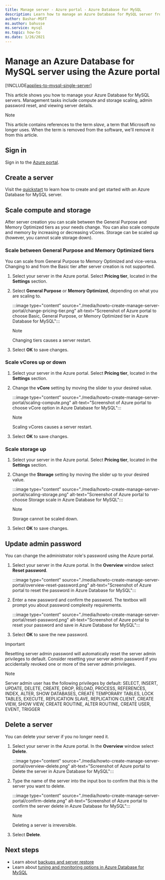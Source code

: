 ```yaml
---
title: Manage server - Azure portal - Azure Database for MySQL
description: Learn how to manage an Azure Database for MySQL server from the Azure portal.
author: Bashar-MSFT
ms.author: bahusse
ms.service: mysql
ms.topic: how-to
ms.date: 1/26/2021
---
```


# Manage an Azure Database for MySQL server using the Azure portal

[!INCLUDE[applies-to-mysql-single-server](includes/applies-to-mysql-single-server.md)]

This article shows you how to manage your Azure Database for MySQL servers. Management tasks include compute and storage scaling, admin password reset, and viewing server details.

> [!NOTE]
> This article contains references to the term *slave*, a term that Microsoft no longer uses. When the term is removed from the software, we'll remove it from this article.
>

## Sign in

Sign in to the [Azure portal](https://portal.azure.com).

## Create a server

Visit the [quickstart](quickstart-create-mysql-server-database-using-azure-portal.md) to learn how to create and get started with an Azure Database for MySQL server.

## Scale compute and storage

After server creation you can scale between the General Purpose and Memory Optimized tiers as your needs change. You can also scale compute and memory by increasing or decreasing vCores. Storage can be scaled up (however, you cannot scale storage down).

### Scale between General Purpose and Memory Optimized tiers

You can scale from General Purpose to Memory Optimized and vice-versa. Changing to and from the Basic tier after server creation is not supported.

1. Select your server in the Azure portal. Select **Pricing tier**, located in the **Settings** section.

2. Select **General Purpose** or **Memory Optimized**, depending on what you are scaling to.

   :::image type="content" source="./media/howto-create-manage-server-portal/change-pricing-tier.png" alt-text="Screenshot of Azure portal to choose Basic, General Purpose, or Memory Optimized tier in Azure Database for MySQL":::

   > [!NOTE]
   > Changing tiers causes a server restart.

3. Select **OK** to save changes.

### Scale vCores up or down

1. Select your server in the Azure portal. Select **Pricing tier**, located in the **Settings** section.

2. Change the **vCore** setting by moving the slider to your desired value.

    :::image type="content" source="./media/howto-create-manage-server-portal/scaling-compute.png" alt-text="Screenshot of Azure portal to choose vCore option in Azure Database for MySQL":::

    > [!NOTE]
    > Scaling vCores causes a server restart.

3. Select **OK** to save changes.

### Scale storage up

1. Select your server in the Azure portal. Select **Pricing tier**, located in the **Settings** section.

2. Change the **Storage** setting by moving the slider up to your desired value.

   :::image type="content" source="./media/howto-create-manage-server-portal/scaling-storage.png" alt-text="Screenshot of Azure portal to choose Storage scale in Azure Database for MySQL":::

   > [!NOTE]
   > Storage cannot be scaled down.

3. Select **OK** to save changes.

## Update admin password

You can change the administrator role's password using the Azure portal.

1. Select your server in the Azure portal. In the **Overview** window select **Reset password**.

   :::image type="content" source="./media/howto-create-manage-server-portal/overview-reset-password.png" alt-text="Screenshot of Azure portal to reset the password in Azure Database for MySQL":::

2. Enter a new password and confirm the password. The textbox will prompt you about password complexity requirements.

   :::image type="content" source="./media/howto-create-manage-server-portal/reset-password.png" alt-text="Screenshot of Azure portal to reset your password and save in Azure Database for MySQL":::

3. Select **OK** to save the new password.
 

> [!IMPORTANT]
> Resetting server admin password will automatically reset the server admin privileges to default. Consider resetting your server admin password if you accidentally revoked one or more of the server admin privileges.
   
> [!NOTE]
> Server admin user has the following privileges by default: SELECT, INSERT, UPDATE, DELETE, CREATE, DROP, RELOAD, PROCESS, REFERENCES, INDEX, ALTER, SHOW DATABASES, CREATE TEMPORARY TABLES, LOCK TABLES, EXECUTE, REPLICATION SLAVE, REPLICATION CLIENT, CREATE VIEW, SHOW VIEW, CREATE ROUTINE, ALTER ROUTINE, CREATE USER, EVENT, TRIGGER

## Delete a server

You can delete your server if you no longer need it.

1. Select your server in the Azure portal. In the **Overview** window select **Delete**.

   :::image type="content" source="./media/howto-create-manage-server-portal/overview-delete.png" alt-text="Screenshot of Azure portal to Delete the server in Azure Database for MySQL":::

2. Type the name of the server into the input box to confirm that this is the server you want to delete.

   :::image type="content" source="./media/howto-create-manage-server-portal/confirm-delete.png" alt-text="Screenshot of Azure portal to confirm the server delete in Azure Database for MySQL":::

   > [!NOTE]
   > Deleting a server is irreversible.

3. Select **Delete**.

## Next steps

- Learn about [backups and server restore](howto-restore-server-portal.md)
- Learn about [tuning and monitoring options in Azure Database for MySQL](concepts-monitoring.md)
